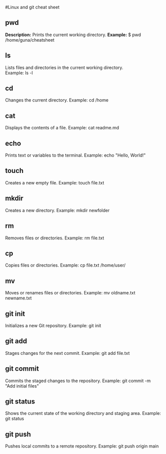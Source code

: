 #Linux and git cheat sheet
## pwd
**Description:** Prints the current working directory.
**Example:**
$ pwd
/home/guna/cheatsheet
## ls  
Lists files and directories in the current working directory.  
Example: ls -l  
## cd
Changes the current directory.
Example: cd /home
## cat
Displays the contents of a file.
Example: cat readme.md
## echo
Prints text or variables to the terminal.
Example: echo "Hello, World!"
## touch
Creates a new empty file.
Example: touch file.txt
## mkdir
Creates a new directory.
Example: mkdir newfolder
## rm
Removes files or directories.
Example: rm file.txt
## cp
Copies files or directories.
Example: cp file.txt /home/user/
## mv
Moves or renames files or directories.
Example:
mv oldname.txt newname.txt
## git init
Initializes a new Git repository.
Example:
git init
## git add
Stages changes for the next commit.
Example:
git add file.txt
## git commit
Commits the staged changes to the repository.
Example:
git commit -m "Add initial files"
## git status
Shows the current state of the working directory and staging area.
Example:
git status
## git push
Pushes local commits to a remote repository.
Example:
git push origin main

